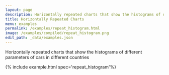 ```yaml
---
layout: page
description: Horizontally repeated charts that show the histograms of different parameters of cars in different countries
title: Horizontally Repeated Charts
menu: examples
permalink: /examples/repeat_histogram.html
image: /examples/compiled/repeat_histogram.png
edit_path: _data/examples.json
---
```


Horizontally repeated charts that show the histograms of different parameters of cars in different countries

{% include example.html spec='repeat_histogram'%}

